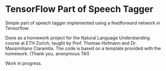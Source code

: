 # TensorFlow Part of Speech Tagger

Simple part of speech tagger implemented using a feedforward network in
Tensorflow.

Done as a homework project for the Natural Language Understanding course at ETH
Zurich, taught by Prof. Thomas Hofmann and Dr. Massimiliano Ciaramita. The code
is based on a template provided with the homework. (Thank you, anonymous TA!)

Work in progress.
